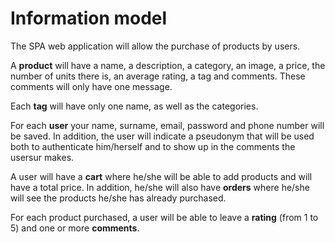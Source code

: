 # Information model 

The SPA web application will allow the purchase of products by users.

A **product** will have a name, a description, a category, an image, a price, the number of units there 
is, an average rating, a tag and comments. These comments will only have one message.

Each **tag** will have only one name, as well as the categories.

For each **user** your name, surname, email, password and phone number will be saved. In addition, 
the user will indicate a pseudonym that will be used both to authenticate him/herself and to show 
up in the comments the usersur makes.

A user will have a **cart** where he/she will be able to add products and will have a total price. 
In addition, he/she will also have **orders** where he/she will see the products he/she has already 
purchased.

For each product purchased, a user will be able to leave a **rating** (from 1 to 5) and one or more 
**comments**.
